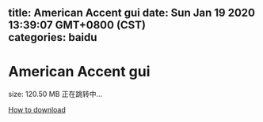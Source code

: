 
title: American Accent gui
date: Sun Jan 19 2020 13:39:07 GMT+0800 (CST)    
categories: baidu
---

# American Accent gui
size: 120.50 MB
 正在跳转中...
 

[How to download](https://bpcam.bemobtrk.com/go/2ceec3aa-1ca2-46d6-b9ff-aaa5c184517c?jno=2189)